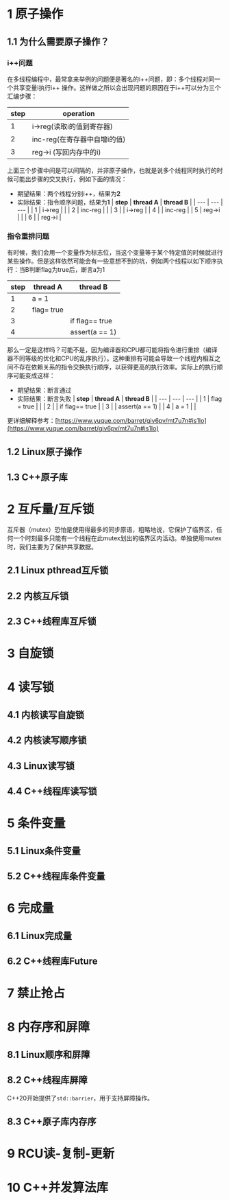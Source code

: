 
# 1 原子操作

## 1.1 为什么需要原子操作？

### i++问题
在多线程编程中，最常拿来举例的问题便是著名的i++问题，即：多个线程对同一个共享变量i执行i++ 操作。这样做之所以会出现问题的原因在于i++可以分为三个汇编步骤：

| **step** | **operation** |
| --- | --- |
| 1 | i->reg(读取i的值到寄存器) |
| 2 | inc-reg(在寄存器中自增i的值) |
| 3 | reg->i (写回内存中的i) |

上面三个步骤中间是可以间隔的，并非原子操作，也就是说多个线程同时执行的时候可能出步骤的交叉执行，例如下面的情况：

- 期望结果：两个线程分别i++，结果为**2**
- 实际结果：指令顺序问题，结果为**1**
| **step** | **thread A** | **thread B** |
| --- | --- | --- |
| 1 | i->reg |  |
| 2 | inc-reg |  |
| 3 |  | i->reg |
| 4 |  | inc-reg |
| 5 | reg->i |  |
| 6 |  | reg->i |


### 指令重排问题
有时候，我们会用一个变量作为标志位，当这个变量等于某个特定值的时候就进行某些操作。但是这样依然可能会有一些意想不到的坑，例如两个线程以如下顺序执行：当B判断flag为true后，断言a为1

| **step** | **thread A** | **thread B** |
| --- | --- | --- |
| 1 | a = 1 |  |
| 2 | flag= true |  |
| 3 |  | if flag== true |
| 4 |  | assert(a == 1) |

那么一定是这样吗？可能不是，因为编译器和CPU都可能将指令进行重排（编译器不同等级的优化和CPU的乱序执行）。这种重排有可能会导致一个线程内相互之间不存在依赖关系的指令交换执行顺序，以获得更高的执行效率。实际上的执行顺序可能变成这样：

- 期望结果：断言通过
- 实际结果：断言失败
| **step** | **thread A** | **thread B** |
| --- | --- | --- |
| 1 | flag = true |  |
| 2 |  | if flag== true |
| 3 |  | assert(a == 1) |
| 4 | a = 1 |  |

更详细解释参考：[https://www.yuque.com/barret/giv6pv/mt7u7n#is1Io](https://www.yuque.com/barret/giv6pv/mt7u7n#is1Io)

## 1.2 Linux原子操作

## 1.3 C++原子库

# 2 互斥量/互斥锁
互斥器（mutex）恐怕是使用得最多的同步原语，粗略地说，它保护了临界区，任何一个时刻最多只能有一个线程在此mutex划出的临界区内活动。单独使用mutex时，我们主要为了保护共享数据。

## 2.1 Linux pthread互斥锁

## 2.2 内核互斥锁

## 2.3 C++线程库互斥锁

# 3 自旋锁

# 4 读写锁

## 4.1 内核读写自旋锁

## 4.2 内核读写顺序锁

## 4.3 Linux读写锁

## 4.4 C++线程库读写锁

# 5 条件变量

## 5.1 Linux条件变量

## 5.2 C++线程库条件变量

# 6 完成量

## 6.1 Linux完成量

## 6.2 C++线程库Future

# 7 禁止抢占

# 8 内存序和屏障

## 8.1 Linux顺序和屏障

## 8.2 C++线程库屏障
C++20开始提供了`std::barrier`，用于支持屏障操作。

## 8.3 C++原子库内存序

# 9 RCU读-复制-更新

# 10 C++并发算法库
